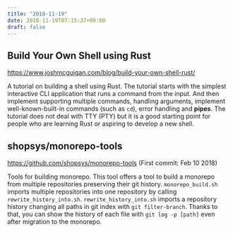 ```yaml
---
title: "2018-11-19"
date: 2018-11-19T07:15:37+09:00
draft: false
---
```


## Build Your Own Shell using Rust

https://www.joshmcguigan.com/blog/build-your-own-shell-rust/

A tutorial on building a shell using Rust. The tutorial starts with the simplest interactive CLI application that runs a command from the input. And then implement supporting multiple commands, handling arguments, implement well-known-built-in commands (such as `cd`), error handling and **pipes**. The tutorial does not deal with TTY (PTY) but it is a good starting point for people who are learning Rust or aspiring to develop a new shell.

## shopsys/monorepo-tools

https://github.com/shopsys/monorepo-tools (First commit: Feb 10 2018)

Tools for building monorepo. This tool offers a tool to build a monorepo from multiple repositories preserving their git history. `monorepo_build.sh` imports multiple repositories into one repository by calling `rewrite_history_into.sh`. `rewrite_history_into.sh` imports a repository history changing all paths in git index with `git filter-branch`. Thanks to that, you can show the history of each file with `git log -p [path]` even after migration to the monorepo.
